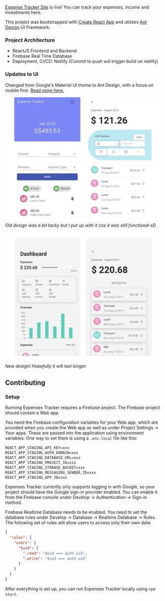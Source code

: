 [Expense Tracker Site](http://imma-save-more-money.netlify.app/) is live! You can track your expenses, income and investments here.

This project was bootstrapped with [Create React App](https://github.com/facebookincubator/create-react-app) and utilizes [Ant Design](https://ant.design/) UI Framework.


### Project Architecture
- ReactJS Frontend and Backend
- Firebase Real Time Database
- Deployment, CI/CD: Netlify (Commit to push will trigger build on netlify)

### Updates to UI 
Changed from Google's Material UI theme to Ant Design, with a focus on mobile first. [Read more here.](https://blog.rongying.co/babble/2019/08/23/Revisiting-Expense-Tracker/)

![old](ui-old.png)
###### Old design was a bit tacky but I put up with it cos it was still functional xD


![new](ui-new.png)
###### New design! Hopefully it will last longer.

## Contributing

### Setup

Running Expenses Tracker requires a Firebase project. The Firebase project should contain a Web app.

You need the Firebase configuration variables for your Web app, which are provided when you create
the Web app as well as under Project Settings -> Your apps. These are passed into the application
using environment variables. One way to set them is using a `.env.local` file like this:

```
REACT_APP_STAGING_API_KEY=xxx
REACT_APP_STAGING_AUTH_DOMAIN=xxx
REACT_APP_STAGING_DATABASE_URL=xxx
REACT_APP_STAGING_PROJECT_ID=xxx
REACT_APP_STAGING_STORAGE_BUCKET=xxx
REACT_APP_STAGING_MESSAGING_SENDER_ID=xxx
REACT_APP_STAGING_APP_ID=xxx
```

Expenses Tracker currently only supports logging in with Google, so your project should have the
Google sign-in provider enabled. You can enable it from the Firebase console under Develop ->
Authentication -> Sign-in method.

Firebase Realtime Database needs to be enabled. You need to set the database rules under Develop ->
Database -> Realtime Database -> Rules. The following set of rules will allow users to access only
their own data:

```json
{
  "rules": {
    "users": {
      "$uid": {
        ".read": "$uid === auth.uid",
        ".write": "$uid === auth.uid"
      }
    }
  }
}
```

After everything is set up, you can run Expenses Tracker locally using `npm start`.
